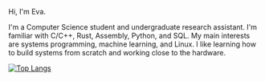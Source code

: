 Hi, I'm Eva. 

I'm a Computer Science student and undergraduate research assistant. I'm familiar with C/C++, Rust, Assembly, Python, and SQL. My main interests are systems programming, machine learning, and Linux. I like learning how to build systems from scratch and working close to the hardware. 

<!--
[![Eva's GitHub stats](https://github-readme-stats.vercel.app/api?username=evaizalith)](https://github.com/anuraghazra/github-readme-stats)
-->


[![Top Langs](https://github-readme-stats.vercel.app/api/top-langs/?username=foundizalith&exclude_repo=amusement-park,resilienceAnalysis&theme=dark)](https://github.com/anuraghazra/github-readme-stats)

